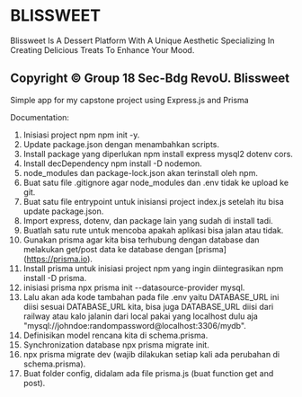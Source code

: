 # BLISSWEET
Blissweet Is A Dessert Platform With A Unique Aesthetic Specializing In Creating Delicious Treats To Enhance Your Mood.

Copyright © Group 18 Sec-Bdg RevoU. Blissweet
------------------------------------------------------------------------------------------------------------------------

Simple app for my capstone project using Express.js and Prisma

Documentation:
1. Inisiasi project npm npm init -y.
2. Update package.json dengan menambahkan scripts.
3. Install package yang diperlukan npm install express mysql2 dotenv cors.
4. Install decDependency npm install -D nodemon.
5. node_modules dan package-lock.json akan terinstall oleh npm.
6. Buat satu file .gitignore agar node_modules dan .env tidak ke upload ke git.
7. Buat satu file entrypoint untuk inisiansi project index.js setelah itu  bisa update package.json.
8. Import express, dotenv, dan package lain yang sudah di install tadi.
9. Buatlah satu rute untuk mencoba apakah aplikasi bisa jalan atau tidak.
10. Gunakan prisma agar kita bisa terhubung dengan database dan melakukan get/post data ke database dengan [prisma] (https://prisma.io).
11. Install prisma untuk inisiasi project npm yang ingin diintegrasikan npm install -D prisma.
12. inisiasi prisma npx prisma init --datasource-provider mysql.
13. Lalu akan ada kode tambahan pada file .env yaitu DATABASE_URL ini diisi sesuai DATABASE_URL kita, bisa juga DATABASE_URL diisi dari railway atau kalo jalanin dari local pakai yang localhost dulu aja "mysql://johndoe:randompassword@localhost:3306/mydb".
14. Definisikan model rencana kita di schema.prisma.
15. Synchronization database npx prisma migrate init.
16. npx prisma migrate dev (wajib dilakukan setiap kali ada perubahan di schema.prisma).
17. Buat folder config, didalam ada file prisma.js (buat function get and post).

